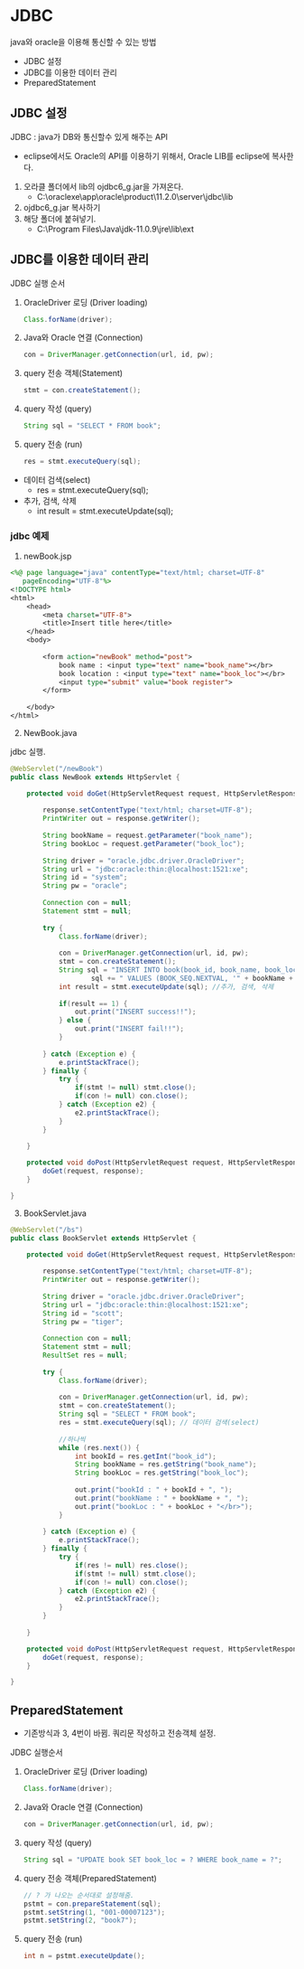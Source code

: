 # JDBC

java와 oracle을 이용해 통신할 수 있는 방법

- JDBC 설정
- JDBC를 이용한 데이터 관리
- PreparedStatement

## JDBC 설정

JDBC : java가 DB와 통신할수 있게 해주는 API

- eclipse에서도 Oracle의 API를 이용하기 위해서, Oracle LIB를 eclipse에 복사한다.

1. 오라클 폴더에서 lib의 ojdbc6_g.jar을 가져온다.
   - C:\oraclexe\app\oracle\product\11.2.0\server\jdbc\lib
2. ojdbc6_g.jar 복사하기
3. 해당 폴더에 붙혀넣기.
   - C:\Program Files\Java\jdk-11.0.9\jre\lib\ext


## JDBC를 이용한 데이터 관리

JDBC 실행 순서

1. OracleDriver 로딩 (Driver loading)
    ```java
    Class.forName(driver);
    ```
2. Java와 Oracle 연결 (Connection)
    ```java
    con = DriverManager.getConnection(url, id, pw);
    ```
3. query 전송 객체(Statement)
    ```java
    stmt = con.createStatement();
    ```
4. query 작성 (query)
    ```java
    String sql = "SELECT * FROM book";
    ```
5. query 전송 (run)
    ```java
    res = stmt.executeQuery(sql);
    ```

- 데이터 검색(select) 
  - res = stmt.executeQuery(sql);    
- 추가, 검색, 삭제
  - int result = stmt.executeUpdate(sql);

### jdbc 예제

1. newBook.jsp
```jsp
<%@ page language="java" contentType="text/html; charset=UTF-8" 
   pageEncoding="UTF-8"%>
<!DOCTYPE html>
<html>
    <head>
        <meta charset="UTF-8">
        <title>Insert title here</title>
    </head>
    <body>
		
		<form action="newBook" method="post">
			book name : <input type="text" name="book_name"></br>
			book location : <input type="text" name="book_loc"></br>
			<input type="submit" value="book register">
		</form>
		
    </body>
</html>
```

2. NewBook.java

jdbc 실행.

```java
@WebServlet("/newBook")
public class NewBook extends HttpServlet {

	protected void doGet(HttpServletRequest request, HttpServletResponse response) throws ServletException, IOException {
		
		response.setContentType("text/html; charset=UTF-8");
		PrintWriter out = response.getWriter();
		
		String bookName = request.getParameter("book_name");
		String bookLoc = request.getParameter("book_loc");
		
		String driver = "oracle.jdbc.driver.OracleDriver";
		String url = "jdbc:oracle:thin:@localhost:1521:xe";
		String id = "system";
		String pw = "oracle";
		
		Connection con = null;
		Statement stmt = null;
		
		try {
			Class.forName(driver);
			
			con = DriverManager.getConnection(url, id, pw);
			stmt = con.createStatement();
			String sql = "INSERT INTO book(book_id, book_name, book_loc)";
					sql += " VALUES (BOOK_SEQ.NEXTVAL, '" + bookName + "', '" + bookLoc + "')";
			int result = stmt.executeUpdate(sql); //추가, 검색, 삭제
			
			if(result == 1) {
				out.print("INSERT success!!");
			} else {
				out.print("INSERT fail!!");
			}
			
		} catch (Exception e) {
			e.printStackTrace();
		} finally {
			try {
				if(stmt != null) stmt.close();
				if(con != null) con.close();
			} catch (Exception e2) {
				e2.printStackTrace();
			}
		}
		
	}

	protected void doPost(HttpServletRequest request, HttpServletResponse response) throws ServletException, IOException {
		doGet(request, response);
	}

}
```

3. BookServlet.java
```java
@WebServlet("/bs")
public class BookServlet extends HttpServlet {

	protected void doGet(HttpServletRequest request, HttpServletResponse response) throws ServletException, IOException {
	
		response.setContentType("text/html; charset=UTF-8");
		PrintWriter out = response.getWriter();
		
		String driver = "oracle.jdbc.driver.OracleDriver";
		String url = "jdbc:oracle:thin:@localhost:1521:xe";
		String id = "scott";
		String pw = "tiger";
		
		Connection con = null;
		Statement stmt = null;
		ResultSet res = null;
		
		try {
			Class.forName(driver);
			
			con = DriverManager.getConnection(url, id, pw);
			stmt = con.createStatement();
			String sql = "SELECT * FROM book";
			res = stmt.executeQuery(sql); // 데이터 검색(select)
			
			//하나씩 
			while (res.next()) {
				int bookId = res.getInt("book_id");
				String bookName = res.getString("book_name");
				String bookLoc = res.getString("book_loc");
				
				out.print("bookId : " + bookId + ", ");
				out.print("bookName : " + bookName + ", ");
				out.print("bookLoc : " + bookLoc + "</br>");
			}
			
		} catch (Exception e) {
			e.printStackTrace();
		} finally {
			try {
				if(res != null) res.close();
				if(stmt != null) stmt.close();
				if(con != null) con.close();
			} catch (Exception e2) {
				e2.printStackTrace();
			}
		}
		
	}

	protected void doPost(HttpServletRequest request, HttpServletResponse response) throws ServletException, IOException {
		doGet(request, response);
	}

}
```


## PreparedStatement

- 기존방식과 3, 4번이 바뀜. 쿼리문 작성하고 전송객체 설정.

JDBC 실행순서

1. OracleDriver 로딩 (Driver loading)
    ```java
    Class.forName(driver);
    ```
2. Java와 Oracle 연결 (Connection)
    ```java
    con = DriverManager.getConnection(url, id, pw);
    ```
3. query 작성 (query)
    ```java
    String sql = "UPDATE book SET book_loc = ? WHERE book_name = ?";
    ```
4. query 전송 객체(PreparedStatement)
    ```java
    // ? 가 나오는 순서대로 설정해줌.
    pstmt = con.prepareStatement(sql);
    pstmt.setString(1, "001-00007123");
    pstmt.setString(2, "book7");
    ```
5. query 전송 (run)
    ```java
    int n = pstmt.executeUpdate();
    ```



